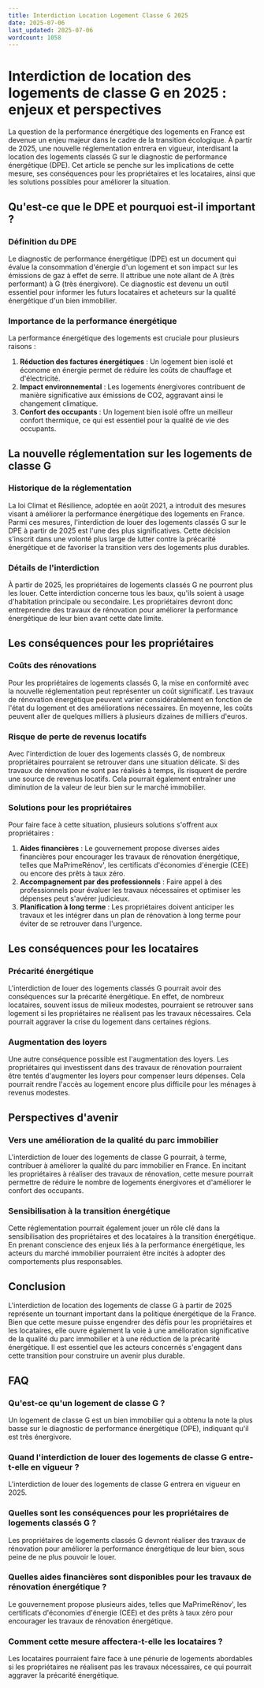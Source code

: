 ```yaml
---
title: Interdiction Location Logement Classe G 2025
date: 2025-07-06
last_updated: 2025-07-06
wordcount: 1058
---
```


# Interdiction de location des logements de classe G en 2025 : enjeux et perspectives

La question de la performance énergétique des logements en France est devenue un enjeu majeur dans le cadre de la transition écologique. À partir de 2025, une nouvelle réglementation entrera en vigueur, interdisant la location des logements classés G sur le diagnostic de performance énergétique (DPE). Cet article se penche sur les implications de cette mesure, ses conséquences pour les propriétaires et les locataires, ainsi que les solutions possibles pour améliorer la situation.

## Qu'est-ce que le DPE et pourquoi est-il important ?

### Définition du DPE

Le diagnostic de performance énergétique (DPE) est un document qui évalue la consommation d'énergie d'un logement et son impact sur les émissions de gaz à effet de serre. Il attribue une note allant de A (très performant) à G (très énergivore). Ce diagnostic est devenu un outil essentiel pour informer les futurs locataires et acheteurs sur la qualité énergétique d'un bien immobilier.

### Importance de la performance énergétique

La performance énergétique des logements est cruciale pour plusieurs raisons :

1. **Réduction des factures énergétiques** : Un logement bien isolé et économe en énergie permet de réduire les coûts de chauffage et d'électricité.
2. **Impact environnemental** : Les logements énergivores contribuent de manière significative aux émissions de CO2, aggravant ainsi le changement climatique.
3. **Confort des occupants** : Un logement bien isolé offre un meilleur confort thermique, ce qui est essentiel pour la qualité de vie des occupants.

## La nouvelle réglementation sur les logements de classe G

### Historique de la réglementation

La loi Climat et Résilience, adoptée en août 2021, a introduit des mesures visant à améliorer la performance énergétique des logements en France. Parmi ces mesures, l'interdiction de louer des logements classés G sur le DPE à partir de 2025 est l'une des plus significatives. Cette décision s'inscrit dans une volonté plus large de lutter contre la précarité énergétique et de favoriser la transition vers des logements plus durables.

### Détails de l'interdiction

À partir de 2025, les propriétaires de logements classés G ne pourront plus les louer. Cette interdiction concerne tous les baux, qu'ils soient à usage d'habitation principale ou secondaire. Les propriétaires devront donc entreprendre des travaux de rénovation pour améliorer la performance énergétique de leur bien avant cette date limite.

## Les conséquences pour les propriétaires

### Coûts des rénovations

Pour les propriétaires de logements classés G, la mise en conformité avec la nouvelle réglementation peut représenter un coût significatif. Les travaux de rénovation énergétique peuvent varier considérablement en fonction de l'état du logement et des améliorations nécessaires. En moyenne, les coûts peuvent aller de quelques milliers à plusieurs dizaines de milliers d'euros.

### Risque de perte de revenus locatifs

Avec l'interdiction de louer des logements classés G, de nombreux propriétaires pourraient se retrouver dans une situation délicate. Si des travaux de rénovation ne sont pas réalisés à temps, ils risquent de perdre une source de revenus locatifs. Cela pourrait également entraîner une diminution de la valeur de leur bien sur le marché immobilier.

### Solutions pour les propriétaires

Pour faire face à cette situation, plusieurs solutions s'offrent aux propriétaires :

1. **Aides financières** : Le gouvernement propose diverses aides financières pour encourager les travaux de rénovation énergétique, telles que MaPrimeRénov', les certificats d'économies d'énergie (CEE) ou encore des prêts à taux zéro.
2. **Accompagnement par des professionnels** : Faire appel à des professionnels pour évaluer les travaux nécessaires et optimiser les dépenses peut s'avérer judicieux.
3. **Planification à long terme** : Les propriétaires doivent anticiper les travaux et les intégrer dans un plan de rénovation à long terme pour éviter de se retrouver dans l'urgence.

## Les conséquences pour les locataires

### Précarité énergétique

L'interdiction de louer des logements classés G pourrait avoir des conséquences sur la précarité énergétique. En effet, de nombreux locataires, souvent issus de milieux modestes, pourraient se retrouver sans logement si les propriétaires ne réalisent pas les travaux nécessaires. Cela pourrait aggraver la crise du logement dans certaines régions.

### Augmentation des loyers

Une autre conséquence possible est l'augmentation des loyers. Les propriétaires qui investissent dans des travaux de rénovation pourraient être tentés d'augmenter les loyers pour compenser leurs dépenses. Cela pourrait rendre l'accès au logement encore plus difficile pour les ménages à revenus modestes.

## Perspectives d'avenir

### Vers une amélioration de la qualité du parc immobilier

L'interdiction de louer des logements de classe G pourrait, à terme, contribuer à améliorer la qualité du parc immobilier en France. En incitant les propriétaires à réaliser des travaux de rénovation, cette mesure pourrait permettre de réduire le nombre de logements énergivores et d'améliorer le confort des occupants.

### Sensibilisation à la transition énergétique

Cette réglementation pourrait également jouer un rôle clé dans la sensibilisation des propriétaires et des locataires à la transition énergétique. En prenant conscience des enjeux liés à la performance énergétique, les acteurs du marché immobilier pourraient être incités à adopter des comportements plus responsables.

## Conclusion

L'interdiction de location des logements de classe G à partir de 2025 représente un tournant important dans la politique énergétique de la France. Bien que cette mesure puisse engendrer des défis pour les propriétaires et les locataires, elle ouvre également la voie à une amélioration significative de la qualité du parc immobilier et à une réduction de la précarité énergétique. Il est essentiel que les acteurs concernés s'engagent dans cette transition pour construire un avenir plus durable.

## FAQ

### Qu'est-ce qu'un logement de classe G ?

Un logement de classe G est un bien immobilier qui a obtenu la note la plus basse sur le diagnostic de performance énergétique (DPE), indiquant qu'il est très énergivore.

### Quand l'interdiction de louer des logements de classe G entre-t-elle en vigueur ?

L'interdiction de louer des logements de classe G entrera en vigueur en 2025.

### Quelles sont les conséquences pour les propriétaires de logements classés G ?

Les propriétaires de logements classés G devront réaliser des travaux de rénovation pour améliorer la performance énergétique de leur bien, sous peine de ne plus pouvoir le louer.

### Quelles aides financières sont disponibles pour les travaux de rénovation énergétique ?

Le gouvernement propose plusieurs aides, telles que MaPrimeRénov', les certificats d'économies d'énergie (CEE) et des prêts à taux zéro pour encourager les travaux de rénovation énergétique.

### Comment cette mesure affectera-t-elle les locataires ?

Les locataires pourraient faire face à une pénurie de logements abordables si les propriétaires ne réalisent pas les travaux nécessaires, ce qui pourrait aggraver la précarité énergétique.